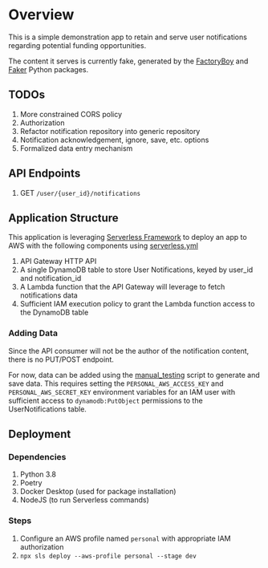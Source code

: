 # Overview
This is a simple demonstration app to retain and serve user notifications regarding
potential funding opportunities.

The content it serves is currently fake, generated by the [FactoryBoy](https://factoryboy.readthedocs.io/en/stable/index.html)
and [Faker](https://faker.readthedocs.io/en/master/) Python packages.


## TODOs
1. More constrained CORS policy
2. Authorization
3. Refactor notification repository into generic repository
4. Notification acknowledgement, ignore, save, etc. options
5. Formalized data entry mechanism


## API Endpoints
1. GET `/user/{user_id}/notifications`

## Application Structure
This application is leveraging [Serverless Framework](https://www.serverless.com/) 
to deploy an app to AWS with the following components using [serverless.yml](./serverless.yml)

1. API Gateway HTTP API
2. A single DynamoDB table to store User Notifications, keyed by user_id and notification_id
3. A Lambda function that the API Gateway will leverage to fetch notifications data
4. Sufficient IAM execution policy to grant the Lambda function access to the DynamoDB table


### Adding Data
Since the API consumer will not be the author of the notification content, there is no PUT/POST endpoint.

For now, data can be added using the [manual_testing](./manual_testing.py) script to generate and save data. 
This requires setting the `PERSONAL_AWS_ACCESS_KEY` and `PERSONAL_AWS_SECRET_KEY` environment variables
for an IAM user with sufficient access to `dynamodb:PutObject` permissions to the UserNotifications table.

## Deployment

### Dependencies

1. Python 3.8
2. Poetry
3. Docker Desktop (used for package installation)
4. NodeJS (to run Serverless commands)

### Steps
1. Configure an AWS profile named `personal` with appropriate IAM authorization
2. `npx sls deploy --aws-profile personal --stage dev`